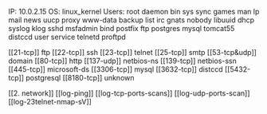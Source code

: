 IP: 10.0.2.15
OS: linux_kernel
Users:
	root
	daemon
	bin
	sys
	sync
	games
	man
	lp
	mail
	news
	uucp
	proxy
	www-data
	backup
	list
	irc
	gnats
	nobody
	libuuid
	dhcp
	syslog
	klog
	sshd
	msfadmin
	bind
	postfix
	ftp
	postgres
	mysql
	tomcat55
	distccd
	user
	service
	telnetd
	proftpd

[[21-tcp]] ftp
[[22-tcp]] ssh
[[23-tcp]] telnet
[[25-tcp]] smtp
[[53-tcp&udp]] domain
[[80-tcp]] http
[[137-udp]] netbios-ns
[[139-tcp]] netbios-ssn
[[445-tcp]] microsoft-ds
[[3306-tcp]] mysql
[[3632-tcp]] distccd
[[5432-tcp]] postgresql
[[8180-tcp]] unknown


[[2. network]]
[[log-ping]]
[[log-tcp-ports-scans]]
[[log-udp-ports-scan]]
[[log-23telnet-nmap-sV]]